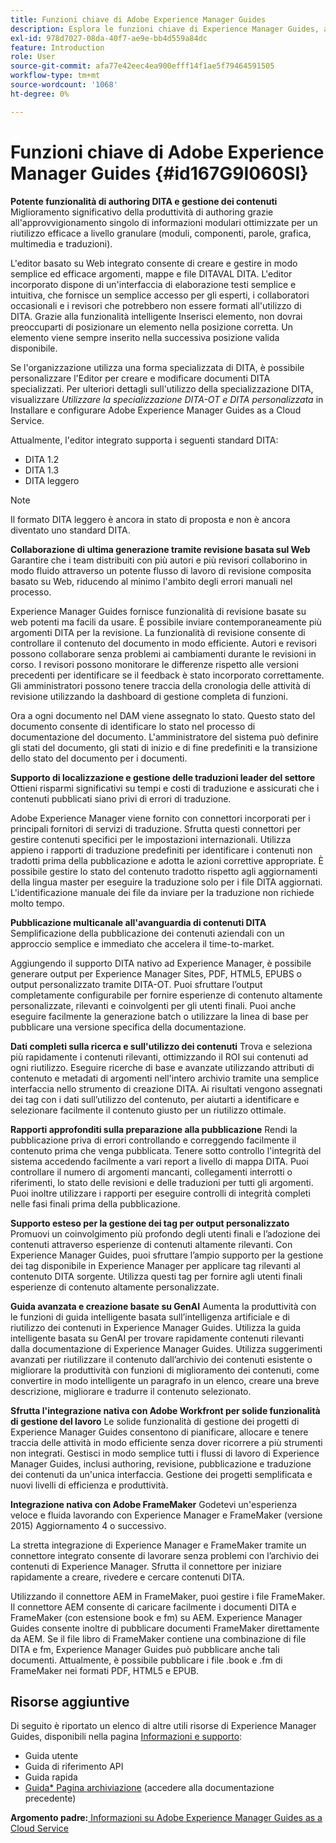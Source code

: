 ```yaml
---
title: Funzioni chiave di Adobe Experience Manager Guides
description: Esplora le funzioni chiave di Experience Manager Guides, authoring DITA, gestione dei contenuti, revisione basata sul web, traduzione, localizzazione, pubblicazione multicanale e integrazione di FrameMaker.
exl-id: 978d7027-08da-40f7-ae9e-bb4d559a84dc
feature: Introduction
role: User
source-git-commit: afa77e42eec4ea900efff14f1ae5f79464591505
workflow-type: tm+mt
source-wordcount: '1068'
ht-degree: 0%

---
```


# Funzioni chiave di Adobe Experience Manager Guides {#id167G9I060SI}

**Potente funzionalità di authoring DITA e gestione dei contenuti**
Miglioramento significativo della produttività di authoring grazie all&#39;approvvigionamento singolo di informazioni modulari ottimizzate per un riutilizzo efficace a livello granulare (moduli, componenti, parole, grafica, multimedia e traduzioni\).

L&#39;editor basato su Web integrato consente di creare e gestire in modo semplice ed efficace argomenti, mappe e file DITAVAL DITA. L&#39;editor incorporato dispone di un&#39;interfaccia di elaborazione testi semplice e intuitiva, che fornisce un semplice accesso per gli esperti, i collaboratori occasionali e i revisori che potrebbero non essere formati all&#39;utilizzo di DITA. Grazie alla funzionalità intelligente Inserisci elemento, non dovrai preoccuparti di posizionare un elemento nella posizione corretta. Un elemento viene sempre inserito nella successiva posizione valida disponibile.

Se l&#39;organizzazione utilizza una forma specializzata di DITA, è possibile personalizzare l&#39;Editor per creare e modificare documenti DITA specializzati. Per ulteriori dettagli sull&#39;utilizzo della specializzazione DITA, visualizzare *Utilizzare la specializzazione DITA-OT e DITA personalizzata* in Installare e configurare Adobe Experience Manager Guides as a Cloud Service.

Attualmente, l&#39;editor integrato supporta i seguenti standard DITA:

* DITA 1.2
* DITA 1.3
* DITA leggero


>[!NOTE]
>
> Il formato DITA leggero è ancora in stato di proposta e non è ancora diventato uno standard DITA.

**Collaborazione di ultima generazione tramite revisione basata sul Web**
Garantire che i team distribuiti con più autori e più revisori collaborino in modo fluido attraverso un potente flusso di lavoro di revisione composita basato su Web, riducendo al minimo l&#39;ambito degli errori manuali nel processo.

Experience Manager Guides fornisce funzionalità di revisione basate su web potenti ma facili da usare. È possibile inviare contemporaneamente più argomenti DITA per la revisione. La funzionalità di revisione consente di controllare il contenuto del documento in modo efficiente. Autori e revisori possono collaborare senza problemi ai cambiamenti durante le revisioni in corso. I revisori possono monitorare le differenze rispetto alle versioni precedenti per identificare se il feedback è stato incorporato correttamente. Gli amministratori possono tenere traccia della cronologia delle attività di revisione utilizzando la dashboard di gestione completa di funzioni.

Ora a ogni documento nel DAM viene assegnato lo stato. Questo stato del documento consente di identificare lo stato nel processo di documentazione del documento. L&#39;amministratore del sistema può definire gli stati del documento, gli stati di inizio e di fine predefiniti e la transizione dello stato del documento per i documenti.

**Supporto di localizzazione e gestione delle traduzioni leader del settore**
Ottieni risparmi significativi su tempi e costi di traduzione e assicurati che i contenuti pubblicati siano privi di errori di traduzione.

Adobe Experience Manager viene fornito con connettori incorporati per i principali fornitori di servizi di traduzione. Sfrutta questi connettori per gestire contenuti specifici per le impostazioni internazionali. Utilizza appieno i rapporti di traduzione predefiniti per identificare i contenuti non tradotti prima della pubblicazione e adotta le azioni correttive appropriate. È possibile gestire lo stato del contenuto tradotto rispetto agli aggiornamenti della lingua master per eseguire la traduzione solo per i file DITA aggiornati. L&#39;identificazione manuale dei file da inviare per la traduzione non richiede molto tempo.

**Pubblicazione multicanale all&#39;avanguardia di contenuti DITA**
Semplificazione della pubblicazione dei contenuti aziendali con un approccio semplice e immediato che accelera il time-to-market.

Aggiungendo il supporto DITA nativo ad Experience Manager, è possibile generare output per Experience Manager Sites, PDF, HTML5, EPUBS o output personalizzato tramite DITA-OT. Puoi sfruttare l’output completamente configurabile per fornire esperienze di contenuto altamente personalizzate, rilevanti e coinvolgenti per gli utenti finali. Puoi anche eseguire facilmente la generazione batch o utilizzare la linea di base per pubblicare una versione specifica della documentazione.

**Dati completi sulla ricerca e sull&#39;utilizzo dei contenuti**
Trova e seleziona più rapidamente i contenuti rilevanti, ottimizzando il ROI sui contenuti ad ogni riutilizzo. Eseguire ricerche di base e avanzate utilizzando attributi di contenuto e metadati di argomenti nell&#39;intero archivio tramite una semplice interfaccia nello strumento di creazione DITA. Ai risultati vengono assegnati dei tag con i dati sull’utilizzo del contenuto, per aiutarti a identificare e selezionare facilmente il contenuto giusto per un riutilizzo ottimale.

**Rapporti approfonditi sulla preparazione alla pubblicazione**
Rendi la pubblicazione priva di errori controllando e correggendo facilmente il contenuto prima che venga pubblicata. Tenere sotto controllo l&#39;integrità del sistema accedendo facilmente a vari report a livello di mappa DITA. Puoi controllare il numero di argomenti mancanti, collegamenti interrotti o riferimenti, lo stato delle revisioni e delle traduzioni per tutti gli argomenti. Puoi inoltre utilizzare i rapporti per eseguire controlli di integrità completi nelle fasi finali prima della pubblicazione.

**Supporto esteso per la gestione dei tag per output personalizzato**\
Promuovi un coinvolgimento più profondo degli utenti finali e l’adozione dei contenuti attraverso esperienze di contenuti altamente rilevanti. Con Experience Manager Guides, puoi sfruttare l’ampio supporto per la gestione dei tag disponibile in Experience Manager per applicare tag rilevanti al contenuto DITA sorgente. Utilizza questi tag per fornire agli utenti finali esperienze di contenuto altamente personalizzate.

**Guida avanzata e creazione basate su GenAI**
Aumenta la produttività con le funzioni di guida intelligente basata sull’intelligenza artificiale e di riutilizzo dei contenuti in Experience Manager Guides. Utilizza la guida intelligente basata su GenAI per trovare rapidamente contenuti rilevanti dalla documentazione di Experience Manager Guides. Utilizza suggerimenti avanzati per riutilizzare il contenuto dall’archivio dei contenuti esistente o migliorare la produttività con funzioni di miglioramento dei contenuti, come convertire in modo intelligente un paragrafo in un elenco, creare una breve descrizione, migliorare e tradurre il contenuto selezionato.

**Sfrutta l&#39;integrazione nativa con Adobe Workfront per solide funzionalità di gestione del lavoro**
Le solide funzionalità di gestione dei progetti di Experience Manager Guides consentono di pianificare, allocare e tenere traccia delle attività in modo efficiente senza dover ricorrere a più strumenti non integrati. Gestisci in modo semplice tutti i flussi di lavoro di Experience Manager Guides, inclusi authoring, revisione, pubblicazione e traduzione dei contenuti da un&#39;unica interfaccia. Gestione dei progetti semplificata e nuovi livelli di efficienza e produttività.

**Integrazione nativa con Adobe FrameMaker**
Godetevi un&#39;esperienza veloce e fluida lavorando con Experience Manager e FrameMaker (versione 2015) Aggiornamento 4 o successivo.

La stretta integrazione di Experience Manager e FrameMaker tramite un connettore integrato consente di lavorare senza problemi con l’archivio dei contenuti di Experience Manager. Sfrutta il connettore per iniziare rapidamente a creare, rivedere e cercare contenuti DITA.

Utilizzando il connettore AEM in FrameMaker, puoi gestire i file FrameMaker. Il connettore AEM consente di caricare facilmente i documenti DITA e FrameMaker (con estensione book e fm) su AEM. Experience Manager Guides consente inoltre di pubblicare documenti FrameMaker direttamente da AEM. Se il file libro di FrameMaker contiene una combinazione di file DITA e fm, Experience Manager Guides può pubblicare anche tali documenti. Attualmente, è possibile pubblicare i file .book e .fm di FrameMaker nei formati PDF, HTML5 e EPUB.

## Risorse aggiuntive

Di seguito è riportato un elenco di altre utili risorse di Experience Manager Guides, disponibili nella pagina [Informazioni e supporto](https://helpx.adobe.com/support/xml-documentation-for-experience-manager.html):

* Guida utente
* Guida di riferimento API
* Guida rapida
* [Guida* Pagina archiviazione](https://helpx.adobe.com/xml-documentation-for-experience-manager/archive.html) (accedere alla documentazione precedente)

**Argomento padre:**&#x200B;[ Informazioni su Adobe Experience Manager Guides as a Cloud Service](intro.md)
